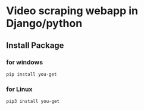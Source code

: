 # Video scraping webapp in Django/python

## Install Package


### for windows

```
pip install you-get

```
### for Linux

```
pip3 install you-get

```
